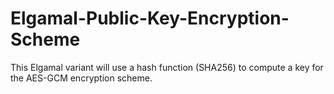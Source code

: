 # Elgamal-Public-Key-Encryption-Scheme
This Elgamal variant will use a hash function (SHA256) to compute a key for the AES-GCM encryption scheme.
